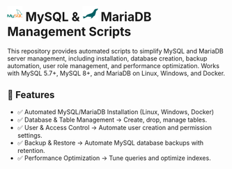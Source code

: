 # <img src="../Assets/pics/icons8-mysql-48.svg" width="35"> MySQL & <img src="../Assets/pics/icons8-mariadb-48.svg" width="35"> MariaDB Management Scripts

This repository provides automated scripts to simplify MySQL and MariaDB server management, including installation, database creation, backup automation, user role management, and performance optimization. Works with MySQL 5.7+, MySQL 8+, and MariaDB on Linux, Windows, and Docker.

## 🚀 Features

- ✅ Automated MySQL/MariaDB Installation (Linux, Windows, Docker)
- ✅ Database & Table Management → Create, drop, manage tables.
- ✅ User & Access Control → Automate user creation and permission settings.
- ✅ Backup & Restore → Automate MySQL database backups with retention.
- ✅ Performance Optimization → Tune queries and optimize indexes.
